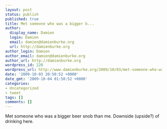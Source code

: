 ```yaml
---
layout: post
status: publish
published: true
title: Met someone who was a bigger b...
author:
  display_name: Damien
  login: Damien
  email: damien@damienburke.org
  url: http://damienburke.org
author_login: Damien
author_email: damien@damienburke.org
author_url: http://damienburke.org
wordpress_id: 220
wordpress_url: http://www.damienburke.org/2009/10/03/met-someone-who-was-a-bigger-b/
date: '2009-10-03 20:50:52 +0000'
date_gmt: '2009-10-04 01:50:52 +0000'
categories:
- Uncategorized
- tweet
tags: []
comments: []
---
```

<p>Met someone who was a bigger beer snob than me. Downside (upside?) of drinking here.</p>
